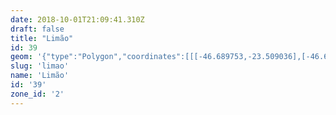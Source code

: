```yaml
---
date: 2018-10-01T21:09:41.310Z
draft: false
title: "Limão"
id: 39
geom: '{"type":"Polygon","coordinates":[[[-46.689753,-23.509036],[-46.685377,-23.509783],[-46.683845,-23.510177],[-46.68342,-23.510337],[-46.682739,-23.510673],[-46.681639,-23.511468],[-46.680328,-23.5126],[-46.679474,-23.513137],[-46.678127,-23.513666],[-46.67753,-23.513821],[-46.671104,-23.514696],[-46.670907,-23.51106],[-46.670612,-23.507184],[-46.670415,-23.506808],[-46.670136,-23.506486],[-46.668839,-23.505456],[-46.668338,-23.504571],[-46.668282,-23.504228],[-46.664638,-23.499919],[-46.663958,-23.498395],[-46.664833,-23.497601],[-46.6664,-23.496662],[-46.666578,-23.496425],[-46.666616,-23.49618],[-46.666551,-23.495516],[-46.667327,-23.491631],[-46.666631,-23.491513],[-46.665565,-23.490088],[-46.665636,-23.490075],[-46.665803,-23.489081],[-46.665183,-23.488208],[-46.664787,-23.487452],[-46.66493,-23.485962],[-46.664046,-23.484206],[-46.663168,-23.483606],[-46.662789,-23.48325],[-46.664232,-23.483047],[-46.665517,-23.482179],[-46.665885,-23.48204],[-46.666633,-23.481919],[-46.667351,-23.481562],[-46.673019,-23.482227],[-46.673078,-23.480143],[-46.673621,-23.480041],[-46.673941,-23.480614],[-46.67436,-23.480957],[-46.677685,-23.482505],[-46.678665,-23.483013],[-46.679337,-23.483506],[-46.684481,-23.488962],[-46.684934,-23.489586],[-46.685282,-23.490279],[-46.685538,-23.49116],[-46.685565,-23.491975],[-46.684751,-23.495992],[-46.684723,-23.496624],[-46.68478,-23.497046],[-46.685107,-23.497905],[-46.686392,-23.499809],[-46.688705,-23.504461],[-46.68922,-23.506404],[-46.689753,-23.509036]]]}'
slug: 'limao'
name: 'Limão'
id: '39'
zone_id: '2'
---
```

		